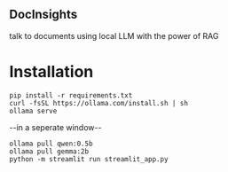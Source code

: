 ## DocInsights

talk to documents using local LLM with the power of RAG

# Installation
````
pip install -r requirements.txt
curl -fsSL https://ollama.com/install.sh | sh
ollama serve
````
--in a seperate window--
````
ollama pull qwen:0.5b
ollama pull gemma:2b
python -m streamlit run streamlit_app.py
````
